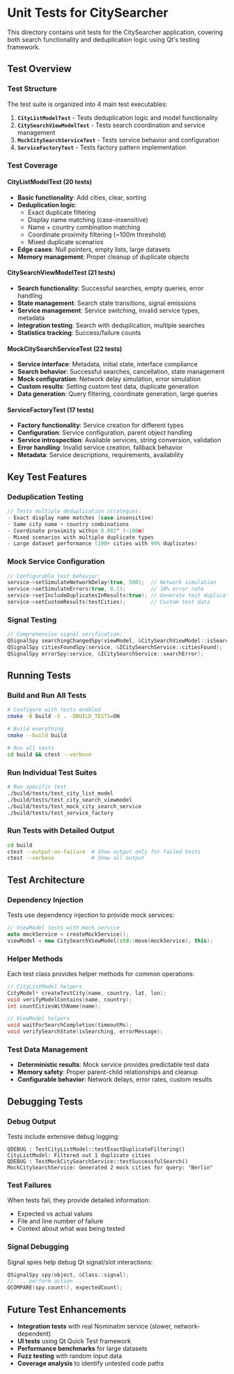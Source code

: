 # Unit Tests for CitySearcher

This directory contains unit tests for the CitySearcher application, covering both search functionality and deduplication logic using Qt's testing framework.

## Test Overview

### **Test Structure**

The test suite is organized into 4 main test executables:

1. **`CityListModelTest`** - Tests deduplication logic and model functionality
2. **`CitySearchViewModelTest`** - Tests search coordination and service management  
3. **`MockCitySearchServiceTest`** - Tests service behavior and configuration
4. **`ServiceFactoryTest`** - Tests factory pattern implementation

### **Test Coverage**

#### **CityListModelTest (20 tests)**
- **Basic functionality**: Add cities, clear, sorting
- **Deduplication logic**: 
  - Exact duplicate filtering
  - Display name matching (case-insensitive)
  - Name + country combination matching
  - Coordinate proximity filtering (~100m threshold)
  - Mixed duplicate scenarios
- **Edge cases**: Null pointers, empty lists, large datasets
- **Memory management**: Proper cleanup of duplicate objects

#### **CitySearchViewModelTest (21 tests)**
- **Search functionality**: Successful searches, empty queries, error handling
- **State management**: Search state transitions, signal emissions
- **Service management**: Service switching, invalid service types, metadata
- **Integration testing**: Search with deduplication, multiple searches
- **Statistics tracking**: Success/failure counts

#### **MockCitySearchServiceTest (22 tests)**
- **Service interface**: Metadata, initial state, interface compliance
- **Search behavior**: Successful searches, cancellation, state management
- **Mock configuration**: Network delay simulation, error simulation
- **Custom results**: Setting custom test data, duplicate generation
- **Data generation**: Query filtering, coordinate generation, large queries

#### **ServiceFactoryTest (17 tests)**
- **Factory functionality**: Service creation for different types
- **Configuration**: Service configuration, parent object handling
- **Service introspection**: Available services, string conversion, validation
- **Error handling**: Invalid service creation, fallback behavior
- **Metadata**: Service descriptions, requirements, availability

## **Key Test Features**

### **Deduplication Testing**
```cpp
// Tests multiple deduplication strategies:
- Exact display name matches (case-insensitive)
- Same city name + country combinations  
- Coordinate proximity within 0.001° (~100m)
- Mixed scenarios with multiple duplicate types
- Large dataset performance (100+ cities with 99% duplicates)
```

### **Mock Service Configuration**
```cpp
// Configurable test behavior:
service->setSimulateNetworkDelay(true, 500);  // Network simulation
service->setSimulateErrors(true, 0.1);        // 10% error rate
service->setIncludeDuplicatesInResults(true); // Generate test duplicates
service->setCustomResults(testCities);        // Custom test data
```

### **Signal Testing**
```cpp
// Comprehensive signal verification:
QSignalSpy searchingChangedSpy(viewModel, &CitySearchViewModel::isSearchingChanged);
QSignalSpy citiesFoundSpy(service, &ICitySearchService::citiesFound);
QSignalSpy errorSpy(service, &ICitySearchService::searchError);
```

## **Running Tests**

### **Build and Run All Tests**
```bash
# Configure with tests enabled
cmake -B build -S . -DBUILD_TESTS=ON

# Build everything
cmake --build build

# Run all tests
cd build && ctest --verbose
```

### **Run Individual Test Suites**
```bash
# Run specific test
./build/tests/test_city_list_model
./build/tests/test_city_search_viewmodel
./build/tests/test_mock_city_search_service
./build/tests/test_service_factory
```

### **Run Tests with Detailed Output**
```bash
cd build
ctest --output-on-failure  # Show output only for failed tests
ctest --verbose            # Show all output
```

## **Test Architecture**

### **Dependency Injection**
Tests use dependency injection to provide mock services:
```cpp
// ViewModel tests with mock service
auto mockService = createMockService();
viewModel = new CitySearchViewModel(std::move(mockService), this);
```

### **Helper Methods**
Each test class provides helper methods for common operations:
```cpp
// CityListModel helpers
CityModel* createTestCity(name, country, lat, lon);
void verifyModelContains(name, country);
int countCitiesWithName(name);

// ViewModel helpers  
void waitForSearchCompletion(timeoutMs);
void verifySearchState(isSearching, errorMessage);
```

### **Test Data Management**
- **Deterministic results**: Mock service provides predictable test data
- **Memory safety**: Proper parent-child relationships and cleanup
- **Configurable behavior**: Network delays, error rates, custom results

## **Debugging Tests**

### **Debug Output**
Tests include extensive debug logging:
```
QDEBUG : TestCityListModel::testExactDuplicateFiltering() CityListModel: Filtered out 1 duplicate cities
QDEBUG : TestMockCitySearchService::testSuccessfulSearch() MockCitySearchService: Generated 2 mock cities for query: "Berlin"
```

### **Test Failures**
When tests fail, they provide detailed information:
- Expected vs actual values
- File and line number of failure
- Context about what was being tested

### **Signal Debugging**
Signal spies help debug Qt signal/slot interactions:
```cpp
QSignalSpy spy(object, &Class::signal);
// ... perform action ...
QCOMPARE(spy.count(), expectedCount);
```

## **Future Test Enhancements**

- **Integration tests** with real Nominatim service (slower, network-dependent)
- **UI tests** using Qt Quick Test framework
- **Performance benchmarks** for large datasets
- **Fuzz testing** with random input data
- **Coverage analysis** to identify untested code paths 
